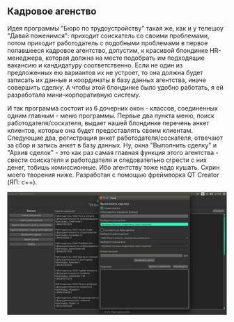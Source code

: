 ## Кадровое агенство

Идея программы "Бюро по трудоустройству" такая же, как и у телешоу "Давай поженимся": приходит соискатель со своими проблемами, потом приходит работодатель с подобными проблемами в первое попавшееся кадровое агентство, допустим, к красивой блондинке HR-менеджера, которая должна на месте подобрать им подходящие вакансию и кандидатуру соответственно. Если не один из предложенных ею вариантов их не устроет, то она должна будет записать их данные и координаты в базу данных агентства, иначе совершить сделку. А чтобы этой блондинке было удобно работать, я ей разработала мини-корпоративную систему.

И так программа состоит из 6 дочерних окон - классов, соединенных одним главным - меню программы. Первые два пункта меню, поиск работодателя/соскателя, выдает нашей блондинке перечень анкет клиентов, которые она будет предоставлять своим клиентам. Следующие два, регистрация анкет работодателя/соскателя, отвечают за сбор и запись анкет в базу данных. Ну, окна "Выполнить сделку" и "Архив сделок" - это как раз самая главная функция этого агентства - свести соискателя и работодателя и следовательно сгрести с них денег, тобишь комиссионные. Ибо агентству тоже надо кушать. Скрин моего творения ниже. Разработан с помощью фреймворка QT Creator (ЯП: с++).

![Image](https://github.com/BeautifulDirt/recruitment_agency/raw/master/img.jpg)
